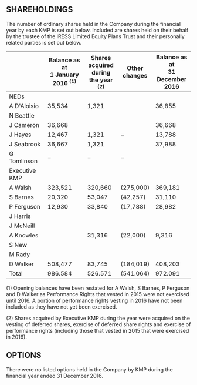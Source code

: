 ## **SHAREHOLDINGS**

The number of ordinary shares held in the Company during the financial year by each KMP is set out below. Included are shares held on their behalf by the trustee of the IRESS Limited Equity Plans Trust and their personally related parties is set out below.

|               | Balance as at<br>1 January 2016 <sup>(1)</sup> | Shares<br>acquired<br>during<br>the year <sup>(2)</sup> | Other<br>changes | Balance as at<br>31 December<br>2016 |
|---------------|------------------------------------------------|---------------------------------------------------------|------------------|--------------------------------------|
| NEDs          |                                                |                                                         |                  |                                      |
| A D'Aloisio   | 35,534                                         | 1,321                                                   |                  | 36,855                               |
| N Beattie     |                                                |                                                         |                  |                                      |
| J Cameron     | 36,668                                         |                                                         |                  | 36,668                               |
| J Hayes       | 12,467                                         | 1,321                                                   | $-$              | 13,788                               |
| J Seabrook    | 36,667                                         | 1,321                                                   |                  | 37,988                               |
| G Tomlinson   | $-$                                            | $-$                                                     | $-$              |                                      |
| Executive KMP |                                                |                                                         |                  |                                      |
| A Walsh       | 323,521                                        | 320,660                                                 | (275,000)        | 369,181                              |
| S Barnes      | 20,320                                         | 53,047                                                  | (42,257)         | 31,110                               |
| P Ferguson    | 12,930                                         | 33,840                                                  | (17,788)         | 28,982                               |
| J Harris      |                                                |                                                         |                  |                                      |
| J McNeill     |                                                |                                                         |                  |                                      |
| A Knowles     |                                                | 31,316                                                  | (22,000)         | 9,316                                |
| S New         |                                                |                                                         |                  |                                      |
| M Rady        |                                                |                                                         |                  |                                      |
| D Walker      | 508,477                                        | 83,745                                                  | (184,019)        | 408,203                              |
| Total         | 986.584                                        | 526.571                                                 | (541.064)        | 972.091                              |

(1) Opening balances have been restated for A Walsh, S Barnes, P Ferguson and D Walker as Performance Rights that vested in 2015 were not exercised until 2016. A portion of performance rights vesting in 2016 have not been included as they have not yet been exercised.

(2) Shares acquired by Executive KMP during the year were acquired on the vesting of deferred shares, exercise of deferred share rights and exercise of performance rights (including those that vested in 2015 that were exercised in 2016).

## OPTIONS

There were no listed options held in the Company by KMP during the financial year ended 31 December 2016.